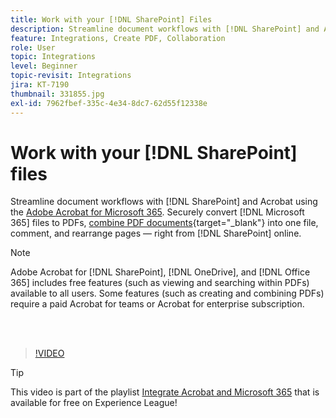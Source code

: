 ```yaml
---
title: Work with your [!DNL SharePoint] Files
description: Streamline document workflows with [!DNL SharePoint] and Acrobat using the Adobe Acrobat for [!DNL Microsoft 365]
feature: Integrations, Create PDF, Collaboration
role: User
topic: Integrations
level: Beginner
topic-revisit: Integrations
jira: KT-7190
thumbnail: 331855.jpg
exl-id: 7962fbef-335c-4e34-8dc7-62d55f12338e
---
```

# Work with your [!DNL SharePoint] files

Streamline document workflows with [!DNL SharePoint] and Acrobat using the [Adobe Acrobat for Microsoft 365](https://appsource.microsoft.com/en-us/product/web-apps/adobeinc.adobe-document-cloud-pdf?tab=Overview). Securely convert [!DNL Microsoft 365] files to PDFs, [combine PDF documents](https://www.adobe.com/acrobat/online/merge-pdf.html){target="_blank"} into one file, comment, and rearrange pages — right from [!DNL SharePoint] online.

>[!NOTE]
>
>Adobe Acrobat for [!DNL SharePoint], [!DNL OneDrive], and [!DNL Office 365] includes free features (such as viewing and searching within PDFs) available to all users. Some features (such as creating and combining PDFs) require a paid Acrobat for teams or Acrobat for enterprise subscription.

<br>&nbsp;

>[!VIDEO](https://video.tv.adobe.com/v/331855?quality=12&learn=on&hidetitle=true)

>[!TIP]
>
>This video is part of the playlist [Integrate Acrobat and Microsoft 365](https://experienceleague.adobe.com/en/playlists/acrobat-integrate-microsoft-365) that is available for free on Experience League!
